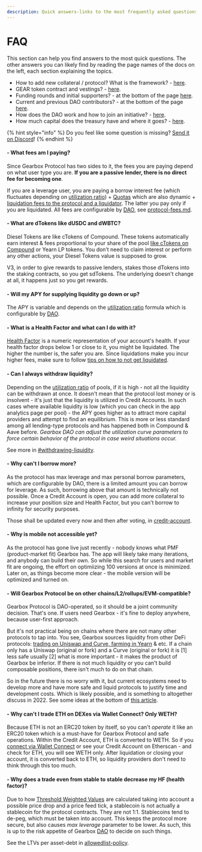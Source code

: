 ```yaml
---
description: Quick answers-links to the most frequently asked questions.
---
```


# FAQ

This section can help you find answers to the most quick questions. The other answers you can likely find by reading the page names of the docs on the left, each section explaining the topics.

* How to add new collateral / protocol? What is the framework? - [here](https://docs.gearbox.finance/overview/credit-account/how-to-add-new-assets-protocols).
* GEAR token contract and vestings? - [here](https://docs.gearbox.finance/gear-token/gear-overview).
* Funding rounds and initial supporters? - at the bottom of the page [here](https://gearboxprotocol.notion.site/Gearbox-DAO-23966f122ae4421492819242b30a0e7a).
* Current and previous DAO contributors? - at the bottom of the page [here](https://gearboxprotocol.notion.site/Gearbox-DAO-23966f122ae4421492819242b30a0e7a).
* How does the DAO work and how to join an initiative? - [here](https://gearboxprotocol.notion.site/DAO-Initiatives-Cycles-57dea693c7f44c3d9d4d818e5b0ac88b).
* How much capital does the treasury have and where it goes? - [here](https://gearboxprotocol.notion.site/Monthly-Reports-6849871a9bae44dfb903531c0a997e8f).

{% hint style="info" %}
Do you feel like some question is missing? [Send it on Discord](https://discord.com/invite/gearbox)!
{% endhint %}

#### **- What fees am I paying?**&#x20;

Since Gearbox Protocol has two sides to it, the fees you are paying depend on what user type you are. **If you are a passive lender, there is no direct fee for becoming one**.

If you are a leverage user, you are paying a borrow interest fee (which fluctuates depending on [utilization ratio](../lending-market/pools-and-apy/#how-to-calculate-apy)) + [Quotas](../governance/quotas-and-gauges.md) which are also dynamic + [liquidation fees to the protocol and a liquidator](protocol-fees.md#trader-farmer-fees). The latter you pay only if you are liquidated. All fees are configurable by [DAO](../governance/setup/), see [protocol-fees.md](protocol-fees.md "mention").

#### - What are dTokens like dUSDC and dWBTC?&#x20;

Diesel Tokens are like cTokens of Compound. These tokens automatically earn interest & fees proportional to your share of the pool [like cTokens on Compound](https://compound.finance/docs/ctokens) or Yearn LP tokens. You don’t need to claim interest or perform any other actions, your Diesel Tokens value is supposed to grow.

V3, in order to give rewards to passive lenders, stakes those dTokens into the staking contracts, so you get sdTokens. The underlying doesn't change at all, it happens just so you get rewards.&#x20;

#### - Will my APY for supplying liquidity go down or up?&#x20;

The APY is variable and depends on the [utilization ratio](../lending-market/pools-and-apy/#how-to-calculate-apy) formula which is configurable by [DAO](../governance/setup/).

#### - What is a Health Factor and what can I do with it?&#x20;

[Health Factor](liquidations/#what-is-a-health-factor) is a numeric representation of your account's health. If your health factor drops below 1 or close to it, you might be liquidated. The higher the number is, the safer you are. Since liquidations make you incur higher fees, make sure to follow [tips on how to not get liquidated](../traders-and-farmers/credit-account-dashboard-overview/kak-ne-byt-rekt.md).

#### - Сan I always withdraw liquidity?

Depending on the [utilization ratio](../lending-market/pools-and-apy/#how-to-calculate-apy) of pools, if it is high - not all the liquidity can be withdrawn at once. It doesn't mean that the protocol lost money or is insolvent - it's just that the liquidity is utilized in Credit Accounts. In such cases where available liquidity is low (which you can check in the app analytics page per pool) - the APY goes higher as to attract more capital providers and attempt to find an equilibrium. This is more or less standard among all lending-type protocols and has happened both in Compound & Aave before. _Gearbox DAO can adjust the utilization curve parameters to force certain behavior of the protocol in case weird situations occur._

See more in [#withdrawing-liquidity](../lending-market/manage-liquidity.md#withdrawing-liquidity "mention").

#### - **Why can't I borrow more?**

As the protocol has max leverage and max personal borrow parameters, which are configurable by DAO, there is a limited amount you can borrow for leverage. As such, borrowing above that amount is technically not possible. Once a Credit Account is open, you can add more collateral to increase your position size and Health Factor, but you can't borrow to infinity for security purposes.

Those shall be updated every now and then after voting, in [credit-account](credit-account/ "mention").

#### - **Why is mobile not accessible yet?**

As the protocol has gone live just recently - nobody knows what PMF (product-market fit) Gearbox has. The app will likely take many iterations, and anybody can build their own. So while this search for users and market fit are ongoing, the effort on optimiizing 100 versions at once is minimized. Later on, as things become more clear - the mobile version will be optimized and turned on.

#### - **Will Gearbox Protocol be on other chains/L2/rollups/EVM-compatible?**

Gearbox Protocol is DAO-operated, so it should be a joint community decision. That's one. If users need Gearbox - it's fine to deploy anywhere, because user-first approach.&#x20;

But it's not practical being on chains where there are not many other protocols to tap into. You see, Gearbox sources liquidity from other DeFi protocols: [trading on Uniswap and Curve, farming in Yearn](integrations/) & etc. If a chain only has a Uniswap (original or fork) and a Curve (original or fork) it is \[1] less safe usually \[2] what is more important - it makes the product of Gearbox be inferior. If there is not much liquidity or you can't build composable positions, there isn't much to do on that chain.

So in the future there is no worry with it, but current ecosystems need to develop more and have more safe and liquid protocols to justify time and development costs. Which is likely possible, and is something to altogether discuss in 2022. See some ideas at the bottom of [this article](https://medium.com/gearbox-protocol/wen-v2-next-steps-leading-up-to-e80ec39eefe4).

#### - **Why can't I trade ETH on DEXes via Wallet Connect? Only WETH?**

Because ETH is not an ERC20 token by itself, so you can't _operate_ it like an ERC20 token which is a must-have for Gearbox Protocol and safe operations. Within the Credit Account, ETH is converted to WETH. So if you [connect via Wallet Connect](broken-reference) or see your Credit Account on Etherscan - and check for ETH, you will see WETH only. After liquidation or closing your account, it is converted back to ETH, so liquidity providers don't need to think through this too much.

#### - Why does a trade even from stable to stable decrease my HF (health factor)?

Due to how [Threshold Weighted Values](liquidations/#threshold-weighted-value) are calculated taking into account a possible price drop and a price feed tick, a stablecoin is not actually a stablecoin for the protocol contracts. They are not 1:1. Stablecoins tend to de-peg, which must be taken into account. This keeps the protocol more secure, but also causes _max leverage_ parameter to be lower. As such, this is up to the risk appetite of Gearbox [DAO](../governance/setup/) to decide on such things.&#x20;

See the LTVs per asset-debt in [allowedlist-policy](credit-account/allowedlist-policy/ "mention").
